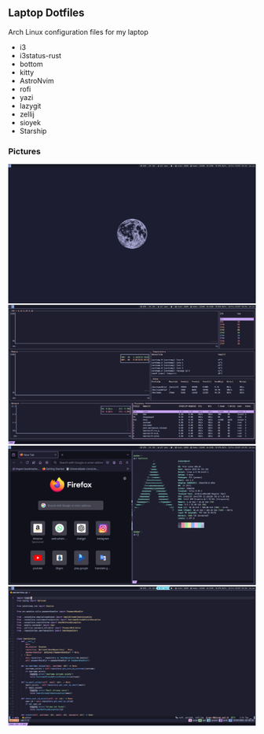 ## Laptop Dotfiles

Arch Linux configuration files for my laptop

- i3
- i3status-rust
- bottom
- kitty
- AstroNvim
- rofi
- yazi
- lazygit
- zellij
- sioyek
- Starship

### Pictures

![desktop](./assets/desktop.png)
![bottom](./assets/bottom.png)
![config](./assets/config.png)
![editor](./assets/editor.png)
